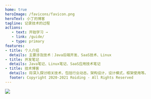 ```yaml
---
home: true
heroImage: /favicons/favicon.png
heroText: 小丁的博客
tagline: 记录技术的过程
actions: 
   - text: 开始学习 →
   - link: /guide/
   - type: primary
features:
- title: 个人介绍
  details: 主要涉及技术：Java后端开发、SaaS技术、Linux
- title: 开发笔记
  details: Java笔记、Linux笔记、SaaS应用技术笔记
- title: 技术博客
  details: 将深入探讨相关技术，包括行业动态，架构设计，设计模式，框架使用等。
  footer: Copyright 2020-2021 Roiding - All Rights Reserved
---
```


<img src="/jl.png" align="middle"/>